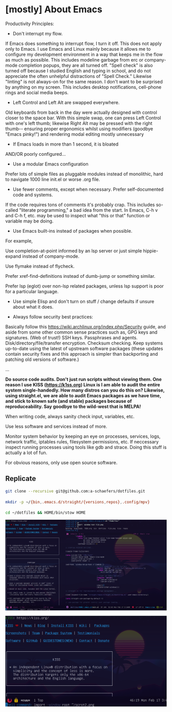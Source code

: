 # [mostly] About Emacs

Productivity Principles:

- Don't interrupt my flow.

If Emacs does something to interrupt flow, I turn it off. This does not apply only to Emacs. I use Emacs and Linux mainly because it allows me to configure my development environment in a way that keeps me in the flow as much as possible. This includes modeline garbage from erc or company-mode completion popups, they are all turned off. "Spell check" is also turned off because I studied English and typing in school, and do not appreciate the often unhelpful distractions of "Spell Check." Likewise "linting" is not always-on for the same reason. I don't want to be surprised by anything on my screen. This includes desktop notifications, cell-phone rings and social media beeps.

- Left Control and Left Alt are swapped everywhere.

Old keyboards from back in the day were actually designed with control closer to the space bar. With this simple swap, one can press Left Control with one's left thumb; likewise Right Alt may be pressed with the right thumb-- ensuring proper ergonomics whilst using modifiers (goodbye "Emacs pinky!") and rendering modal editing mostly unnecessary

- If Emacs loads in more than 1 second, it is bloated

AND/OR poorly configured...

- Use a modular Emacs configuration

Prefer lots of simple files as pluggable modules instead of monolithic, hard to navigate 1000 line init.el or worse .org file.

- Use fewer comments, except when necessary. Prefer self-documented code and systems.

If the code requires tons of comments it's probably crap. This includes so-called "literate programming," a bad idea from the start. In Emacs, C-h v and C-h f, etc. may be used to inspect what "this or that" function or variable may be doing.

- Use Emacs built-ins instead of packages when possible.

For example,

Use completion-at-point informed by an lsp server or just simple hippie-expand instead of company-mode.

Use flymake instead of flycheck.

Prefer xref-find-definitions instead of dumb-jump or something similar.

Prefer lsp (eglot) over non-lsp related packages, unless lsp support is poor for a particular language.

- Use simple Elisp and don't turn on stuff / change defaults if unsure about what it does.

- Always follow security best practices:

Basically follow this https://wiki.archlinux.org/index.php/Security guide, and aside from some other common sense practices such as, GPG keys and signatures. (Web of trust!) SSH keys. Passphrases and agents. Disk/directory/file/transfer encryption. Checksum checking. Keep systems up-to-date using the latest of upstream software packages (these updates contain security fixes and this approach is simpler than backporting and patching old versions of software.)

...

**Do source code audits. Don't just run scripts without viewing them. One reason I use KISS (https://k1ss.org) Linux is I am able to audit the entire system single-handedly. How many distros can you do this on? Likewise, using straight.el, we are able to audit Emacs packages as we have time, and stick to known safe (and stable) packages because of reproduceability. Say goodbye to the wild-west that is MELPA!**

When writing code, always sanity check input, variables, etc.

Use less software and services instead of more.

Monitor system behavior by keeping an eye on processes, services, logs, network traffic, iptables rules, filesystem permissions, etc. If neccessary inspect running processes using tools like gdb and strace. Doing this stuff is actually a lot of fun.

For obvious reasons, only use open source software.

## Replicate
```bash
git clone --recursive git@github.com:a-schaefers/dotfiles.git

mkdir -p ~/{bin,.emacs.d/straight/{versions,repos},.config/mpv}

cd ~/dotfiles && HOME/bin/stow HOME
```

![scrot](scrot1.png)

![scrot](scrot2.png)
